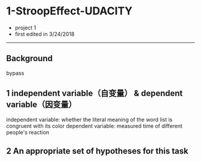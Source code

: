 # 1-StroopEffect-UDACITY
- project 1 
- first edited in 3/24/2018
---
## Background
bypass

## 1 independent variable（自变量） & dependent variable（因变量）
independent variable: whether the literal meaning of the word list is congruent with its color
dependent variable: measured time of different people's reaction

## 2 An appropriate set of hypotheses for this task

